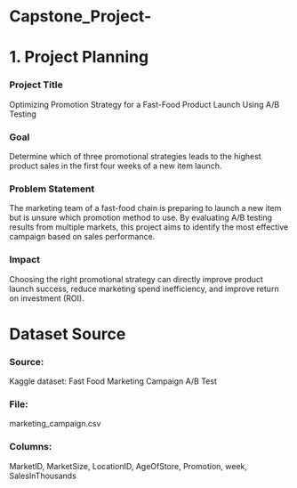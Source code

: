# Capstone_Project-
# 1. Project Planning
### Project Title
Optimizing Promotion Strategy for a Fast-Food Product Launch Using A/B Testing

### Goal
Determine which of three promotional strategies leads to the highest product sales in the first four weeks of a new item launch.

### Problem Statement
The marketing team of a fast-food chain is preparing to launch a new item but is unsure which promotion method to use. By evaluating A/B testing results from multiple markets, this project aims to identify the most effective campaign based on sales performance.

### Impact
Choosing the right promotional strategy can directly improve product launch success, reduce marketing spend inefficiency, and improve return on investment (ROI).

# Dataset Source
### Source: 
Kaggle dataset: Fast Food Marketing Campaign A/B Test
### File: 
marketing_campaign.csv
### Columns: 
MarketID, MarketSize, LocationID, AgeOfStore, Promotion, week, SalesInThousands
